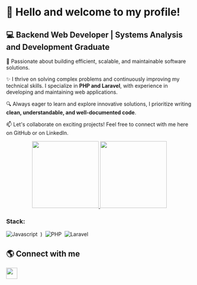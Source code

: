 <!DOCTYPE html>
<html lang="en">
<head>
  <meta charset="UTF-8">
  <meta name="viewport" content="width=device-width, initial-scale=1.0">

</head>
<body>
  <h1>👋 Hello and welcome to my profile!</h1>
  
  <h2>💻 Backend Web Developer | Systems Analysis and Development Graduate</h2> 

  <p>🚀 Passionate about building efficient, scalable, and maintainable software solutions.</p>
  <p>✨ I thrive on solving complex problems and continuously improving my technical skills. I specialize in <strong>PHP and Laravel</strong>, with experience in developing and maintaining web applications.</p>
  <p>🔍 Always eager to learn and explore innovative solutions, I prioritize writing <strong>clean, understandable, and well-documented code</strong>.</p>
  <p>📫 Let's collaborate on exciting projects! Feel free to connect with me here on GitHub or on LinkedIn.</p>
  
  <div align="center">
    <a href="https://github.com/AraujoSam">
      <img height="180em" src="https://github-readme-stats.vercel.app/api?username=AraujoSam&show_icons=true&theme=radical&count_private=true&include_all_commits=true"/>
      <img height="180em" src="https://github-readme-stats.vercel.app/api/top-langs/?username=AraujoSam&theme=radical&langs_count=7&layout=compact"/>
    </a>
  </div>

### Stack:
![Javascript](https://img.shields.io/badge/logo-javascript-blue?logo=javascript)&nbsp;
)&nbsp;
![PHP](https://img.shields.io/badge/-PHP-0D1117?style=for-the-badge&logo=PHP&logoColor=777BB4&labelColor=0D1117
)&nbsp;
![Laravel](https://img.shields.io/badge/-Laravel-0D1117?style=for-the-badge&logo=Laravel&logoColor=FF2D20&labelColor=0D1117
)&nbsp;




  <h2>🌎 Connect with me</h2>
  <a href="https://br.linkedin.com/in/samuel-araujo-3210261b6" target="_blank">
    <img height="30" src="https://img.shields.io/badge/-LinkedIn-%230077B5?style=for-the-badge&logo=linkedin&logoColor=white">
  </a>
</body>
</html>
